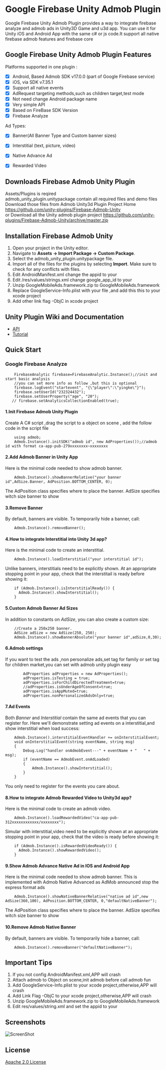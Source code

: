 Google Firebase Unity Admob Plugin
==============================

Google Firebase Unity Admob Plugin provides a way to integrate firebase analyze and admob ads in Unity3D Game and u3d app.
You can use it for Unity iOS and Android App with the same c# or js code.It support all native firebase admob features and firebase core

## Google Firebase Unity Admob Plugin Features
Platforms supported in one plugin :
- [x] Android, Based Admob SDK v17.0.0 (part of Google Firebase service)
- [x] iOS, via SDK v7.35.1
- [x] Support all native events
- [x] AdRequest targeting methods,such as children target,test mode
- [x] Not need change Android package name
- [x] Very simple API
- [x] Based on FireBase SDK Version
- [x] Firebase Analyze

Ad Types:
- [x] Banner(All Banner Type and Custom banner sizes)
- [x] Interstitial (text, picture, video)
- [x] Native Advance Ad 
- [x] Rewarded Video


## Downloads Firebase Admob Unity Plugin
Assets/Plugins  is reqired     
admob_unity_plugin.unitypackage contain all required files and demo files     
Download those files from Admob Unity3d Plugin Project Home https://github.com/unity-plugins/Firebase-Admob-Unity     
or Download all the Unity admob plugin project https://github.com/unity-plugins/Firebase-Admob-Unity/archive/master.zip    

## Installation Firebase Admob Unity
1. Open your project in the Unity editor.
2. Navigate to **Assets -> Import Package -> Custom Package**.
3. Select the admob_unity_plugin.unitypackage file.
4. Import all of the files for the plugins by selecting **Import**. Make sure
   to check for any conflicts with files.
5. Edit AndroidManifest.xml change the appid to your
6. Edit /res/values/strings.xml change google_app_id to your
7. Unzip GoogleMobileAds.framework.zip to GoogleMobileAds.framework
8. Replace GoogleService-Info.plist with your file ,and add this this to your xcode project
9. Add other link flag -ObjC in xcode project


## Unity Plugin Wiki and Documentation
* [API](https://github.com/unity-plugins/Firebase-Admob-Unity/wiki/Admob-Unity-Plugin-API)
* [Tutorial](https://github.com/unity-plugins/Firebase-Admob-Unity/wiki)

## Quick Start
### Google Firebase Analyze

        FirebaseAnalytic firebase=FirebaseAnalytic.Instance();//init and start basic analysis
        //you can set more info as follow ,but this is optional
        firebase.logEvent("startevent", "{\"player\":\"yingke\"}");
        firebase.setUserId("232324432");
        firebase.setUserProperty("age", "20");
       // firebase.setAnalyticsCollectionEnabled(true);

#### 1.Init Firebase Admob Unity Plugin 
Create A C# script ,drag the script to a object on scene , add the follow code in the script file
```
    using admob;
    Admob.Instance().initSDK("admob id", new AdProperties());//admob id with format ca-app-pub-279xxxxxxxx~xxxxxxxx

```
#### 2.Add Admob Banner in Unity App 
Here is the minimal code needed to show admob banner.
```
    Admob.Instance().showBannerRelative("your banner id",AdSize.Banner, AdPosition.BOTTOM_CENTER, 0);
```

The AdPosition class specifies where to place the banner. AdSize specifies witch size banner to show

#### 3.Remove Banner 
By default, banners are visible. To temporarily hide a banner, call:
```
    Admob.Instance().removeBanner();
```

#### 4.How to integrate Interstitial into Unity 3d app?

Here is the minimal  code to create an interstitial.
```
    Admob.Instance().loadInterstitial("your interstitial id"); 
```
Unlike banners, interstitials need to be explicitly shown. At an appropriate
stopping point in your app, check that the interstitail is ready before
showing it:
```
    if (Admob.Instance().isInterstitialReady()) {
      Admob.Instance().showInterstitial();
    }
```
#### 5.Custom Admob Banner Ad Sizes
In addition to constants on _AdSize_, you can also create a custom size:
```
    //Create a 250x250 banner.
    AdSize adSize = new AdSize(250, 250);
    Admob.Instance().showBannerAbsolute("your banner id",adSize,0,30);
```
#### 6.Admob settings
If you want to test the ads ,non personalize ads,set tag for family or set tag for  children market,you can set with admob unity plugin easy
```
        AdProperties adProperties = new AdProperties();
        adProperties.isTesting = true;
        adProperties.isForChildDirectedTreatment=true;
        //adProperties.isUnderAgeOfConsent=true;
        adProperties.isAppMuted=true;
        adProperties.nonPersonalizedAdsOnly=true;
```
#### 7.Ad Events
Both _Banner_ and _Interstitial_ contain the same ad events that you can
register for. 
Here we'll demonstrate setting ad events on a interstitial,and show interstitial when load success:
```
    Admob.Instance().interstitialEventHandler += onInterstitialEvent;
    void onInterstitialEvent(string eventName, string msg)
    {
        Debug.Log("handler onAdmobEvent---" + eventName + "   " + msg);
        if (eventName == AdmobEvent.onAdLoaded)
        {
            Admob.Instance().showInterstitial();
        }
    }
```
You only need to register for the events you care about.

#### 8.How to integrate Admob Rewarded Video to Unity3d app?

Here is the minimal  code to create an admob video.
```
    Admob.Instance().loadRewardedVideo("ca-app-pub-312xxxxxxxxxxxx/xxxxxxxx"); 
```
Simular with interstitial,video need to be explicitly shown at an appropriate
stopping point in your app, check that the video is ready before
showing it:
```
    if (Admob.Instance().isRewardedVideoReady()) {
      Admob.Instance().showRewardedVideo();
    }
```

#### 9.Show Admob Advance Native Ad in IOS and Android App 
Here is the minimal code needed to show admob banner.
This is implemented with Admob Native Advanced as AdMob announced stop the express format ads 
```
    Admob.Instance().showNativeBannerRelative("native ad id",new AdSize(360,100), AdPosition.BOTTOM_CENTER, 0,"defaultNativeBanner");

```

The AdPosition class specifies where to place the banner. AdSize specifies witch size banner to show

#### 10.Remove Admob Native Banner 
By default, banners are visible. To temporarily hide a banner, call:
```
    Admob.Instance().removeBanner("defaultNativeBanner");
```

## Important Tips
1. If you not config AndroidManifest.xml,APP will crash
2. Attach admob to Object on scene,init admob before call admob fun
3. Add GoogleService-Info.plist to your xcode project,otherwise,APP will crash
4. Add Link Flag -ObjC to your xcode project,otherwise,APP will crash
5. Unzip GoogleMobileAds.framework.zip to GoogleMobileAds.framework
6. Edit res/values/string.xml and set the appid to your    

## Screenshots
![ScreenShot](https://github.com/unity-plugins/Firebase-Admob-Unity/blob/master/doc/android_banner_full.jpg?raw=true) 

## License
[Apache 2.0 License](http://www.apache.org/licenses/LICENSE-2.0.html)
